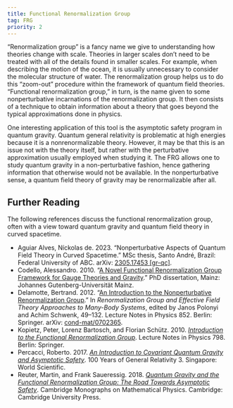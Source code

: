 ```yaml
---
title: Functional Renormalization Group
tag: FRG
priority: 2
---
```


“Renormalization group” is a fancy name we give to understanding how theories change with scale. Theories in larger scales don’t need to be treated with all of the details found in smaller scales. For example, when describing the motion of the ocean, it is usually unnecessary to consider the molecular structure of water. The renormalization group helps us to do this “zoom-out” procedure within the framework of quantum field theories. “Functional renormalization group,” in turn, is the name given to some nonperturbative incarnations of the renormalization group. It then consists of a technique to obtain information about a theory that goes beyond the typical approximations done in physics.

One interesting application of this tool is the asymptotic safety program in quantum gravity. Quantum general relativity is problematic at high energies because it is a nonrenormalizable theory. However, it may be that this is an issue not with the theory itself, but rather with the perturbative approximation usually employed when studying it. The FRG allows one to study quantum gravity in a non-perturbative fashion, hence gathering information that otherwise would not be available. In the nonperturbative sense, a quantum field theory of gravity may be renormalizable after all. 

## Further Reading
The following references discuss the functional renormalization group, often with a view toward quantum gravity and quantum field theory in curved spacetime.
* Aguiar Alves, Níckolas de. 2023. “Nonperturbative Aspects of Quantum Field Theory in Curved Spacetime.” MSc thesis, Santo André, Brazil: Federal University of ABC. arXiv: [2305.17453 [gr-qc]](https://arxiv.org/abs/2305.17453).
* Codello, Alessandro. 2010. “[A Novel Functional Renormalization Group Framework for Gauge Theories and Gravity](https://doi.org/10.25358/openscience-4762).” PhD dissertation, Mainz: Johannes Gutenberg-Universität Mainz.
* Delamotte, Bertrand. 2012. “[An Introduction to the Nonperturbative Renormalization Group](https://doi.org/10.1007/978-3-642-27320-9_2).” In _Renormalization Group and Effective Field Theory Approaches to Many-Body Systems_, edited by Janos Polonyi and Achim Schwenk, 49–132. Lecture Notes in Physics 852. Berlin: Springer. arXiv: [cond-mat/0702365](https://arxiv.org/abs/cond-mat/0702365).
* Kopietz, Peter, Lorenz Bartosch, and Florian Schütz. 2010. [_Introduction to the Functional Renormalization Group_](https://doi.org/10.1007/978-3-642-05094-7). Lecture Notes in Physics 798. Berlin: Springer.
* Percacci, Roberto. 2017. [_An Introduction to Covariant Quantum Gravity and Asymptotic Safety_](https://doi.org/10.1142/10369). 100 Years of General Relativity 3. Singapore: World Scientific.
* Reuter, Martin, and Frank Saueressig. 2018. [_Quantum Gravity and the Functional Renormalization Group: The Road Towards Asymptotic Safety_](https://doi.org/10.1017/9781316227596). Cambridge Monographs on Mathematical Physics. Cambridge: Cambridge University Press.
